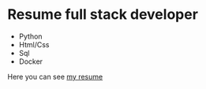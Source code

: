 # Resume full stack developer
- Python
- Html/Css
- Sql
- Docker

Here you can see [my resume]([https://pages.github.com/](https://vladyslav0602.github.io/resume/)https://vladyslav0602.github.io/resume/)
